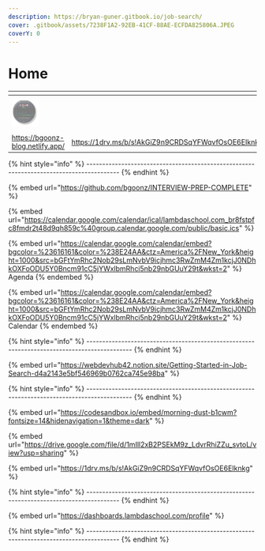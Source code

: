 ```yaml
---
description: https://bryan-guner.gitbook.io/job-search/
cover: .gitbook/assets/7238F1A2-92EB-41CF-88AE-ECFDA825806A.JPEG
coverY: 0
---
```


# Home

<table><thead><tr><th></th><th></th><th></th><th></th><th data-type="select"></th></tr></thead><tbody><tr><td><img src=".gitbook/assets/image (7).png" alt=""></td><td></td><td><img src=".gitbook/assets/image (5).png" alt=""></td><td><img src=".gitbook/assets/image (8).png" alt=""></td><td></td></tr><tr><td><a href="https://bgoonz-blog.netlify.app">https://bgoonz-blog.netlify.app/</a></td><td><a href="https://1drv.ms/b/s!AkGiZ9n9CRDSqYFWqvfOsOE6EIknkg">https://1drv.ms/b/s!AkGiZ9n9CRDSqYFWqvfOsOE6EIknkg</a></td><td><a href="https://www.linkedin.com/in/bryan-guner-046199128/">https://www.linkedin.com/in/bryan-guner-046199128/</a></td><td><a href="https://github.com/bgoonz?tab=repositories">https://github.com/bgoonz?tab=repositories</a></td><td></td></tr></tbody></table>

{% hint style="info" %}
\----------------------------------------------------------------------------------------
{% endhint %}

{% embed url="https://github.com/bgoonz/INTERVIEW-PREP-COMPLETE" %}



{% embed url="https://calendar.google.com/calendar/ical/lambdaschool.com_br8fstpfc8fmdr2t48d9qh859c%40group.calendar.google.com/public/basic.ics" %}

{% embed url="https://calendar.google.com/calendar/embed?bgcolor=%23616161&color=%238E24AA&ctz=America%2FNew_York&height=1000&src=bGFtYmRhc2Nob29sLmNvbV9icjhmc3RwZmM4Zm1kcjJ0NDhkOXFoODU5Y0Bncm91cC5jYWxlbmRhci5nb29nbGUuY29t&wkst=2" %}
Agenda
{% endembed %}

{% embed url="https://calendar.google.com/calendar/embed?bgcolor=%23616161&color=%238E24AA&ctz=America%2FNew_York&height=1000&src=bGFtYmRhc2Nob29sLmNvbV9icjhmc3RwZmM4Zm1kcjJ0NDhkOXFoODU5Y0Bncm91cC5jYWxlbmRhci5nb29nbGUuY29t&wkst=2" %}
Calendar
{% endembed %}

{% hint style="info" %}
\--------------------------------------------------------------------------------------------
{% endhint %}

{% embed url="https://webdevhub42.notion.site/Getting-Started-in-Job-Search-d4a2143e5bf546969b0762ca745e98ba" %}

{% hint style="info" %}
\--------------------------------------------------------------------------------------------
{% endhint %}

{% embed url="https://codesandbox.io/embed/morning-dust-b1cwm?fontsize=14&hidenavigation=1&theme=dark" %}

{% embed url="https://drive.google.com/file/d/1mIll2xB2PSEkM9z_LdvrRhiZZu_svtoL/view?usp=sharing" %}

{% embed url="https://1drv.ms/b/s!AkGiZ9n9CRDSqYFWqvfOsOE6EIknkg" %}

{% hint style="info" %}
\----------------------------------------------------------------------------------------
{% endhint %}

{% embed url="https://dashboards.lambdaschool.com/profile" %}

{% hint style="info" %}
\----------------------------------------------------------------------------------------
{% endhint %}
